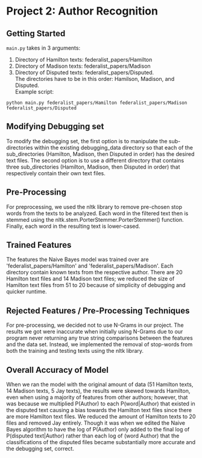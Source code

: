 # Project 2: Author Recognition

## Getting Started
`main.py` takes in 3 arguments:
1. Directory of Hamilton texts: federalist_papers/Hamilton
2. Directory of Madison texts: federalist_papers/Madison
3. Directory of Disputed texts: federalist_papers/Disputed.<br/>
The directories have to be in this order: Hamilson, Madison, and Disputed.<br/>
Example script:
```
python main.py federalist_papers/Hamilton federalist_papers/Madison federalist_papers/Disputed
```
## Modifying Debugging set
To modify the debugging set, the first option is to manipulate the sub-directories within the existing debugging_data directory so that each of the sub_directories (Hamilton, Madison, then Disputed in order) has the desired text files. The second option is to use a different directory that contains three sub_directories (Hamilton, Madison, then Disputed in order) that respectively contain their own text files.

## Pre-Processing
For preprocessing, we used the nltk library to remove pre-chosen stop words from the texts to be analyzed.
Each word in the filtered text then is stemmed using the nltk.stem.PorterStemmer.PorterStemmer() function.
Finally, each word in the resulting text is lower-cased.

## Trained Features
The features the Naive Bayes model was trained over are 'federalist_papers/Hamilton' and 'federalist_papers/Madison'.
Each directory contain known texts from the respective author.
There are 20 Hamilton text files and 14 Madison text files; we reduced the size of Hamilton text files from 51 to 20 because of simplicity of debugging and quicker runtime.

## Rejected Features / Pre-Processing Techniques
For pre-processing, we decided not to use N-Grams in our project. The results we got were inaccurate when initially using N-Grams due to our program never returning any true string comparisons between the features and the data set. Instead, we implemented the removal of stop-words from both the training and testing texts using the nltk library.

## Overall Accuracy of Model
When we ran the model with the original amount of data (51 Hamilton texts, 14 Madison texts, 5 Jay texts), the results were skewed towards Hamilton, even when using a majority of features from other authors; however, that was because we multiplied P(Author) to each P(word|Author) that existed in the disputed text causing a bias towards the Hamilton text files since there are more Hamilton text files.  We reduced the amount of Hamilton texts to 20 files and removed Jay entirely. Though it was when we edited the Naive Bayes algorithm to have the log of P(Author) only added to the final log of P(disputed text|Author) rather than each log of (word Author) that the classifications of the disputed files became substantially more accurate and the debugging set, correct.
